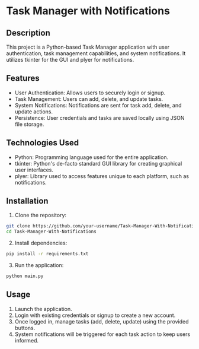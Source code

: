# Task Manager with Notifications

## Description
This project is a Python-based Task Manager application with user authentication, task management capabilities, and system notifications. It utilizes tkinter for the GUI and plyer for notifications.

## Features
- User Authentication: Allows users to securely login or signup.
- Task Management: Users can add, delete, and update tasks.
- System Notifications: Notifications are sent for task add, delete, and update actions.
- Persistence: User credentials and tasks are saved locally using JSON file storage.

## Technologies Used
- Python: Programming language used for the entire application.
- tkinter: Python's de-facto standard GUI library for creating graphical user interfaces.
- plyer: Library used to access features unique to each platform, such as notifications.

## Installation
1. Clone the repository:
```bash
git clone https://github.com/your-username/Task-Manager-With-Notifications.git
cd Task-Manager-With-Notifications
```
2. Install dependencies:
```bash
pip install -r requirements.txt
```
3. Run the application:
```bash
python main.py
```

## Usage
1. Launch the application.
2. Login with existing credentials or signup to create a new account.
3. Once logged in, manage tasks (add, delete, update) using the provided buttons.
4. System notifications will be triggered for each task action to keep users informed.

